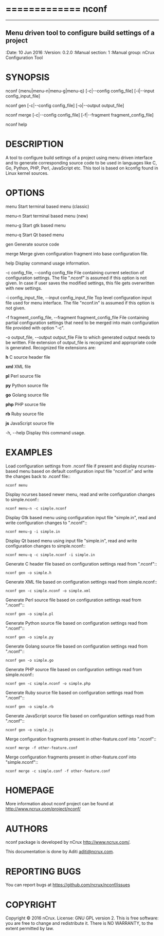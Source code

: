 =============
 nconf
=============

---------------------------------------------------------
Menu driven tool to configure build settings of a project
---------------------------------------------------------

:Date:   10 Jun 2016
:Version: 0.2.0
:Manual section: 1
:Manual group: nCrux Configuration Tool


SYNOPSIS
========

nconf {menu|menu-n|menu-g|menu-q} [-c|--config config_file] [-i|--input config_input_file]

nconf gen [-c|--config config_file] [-o|--output output_file]

nconf merge [-c|--config config_file] [-f|--fragment fragment_config_file]

nconf help


DESCRIPTION
===========
A tool to configure build settings of a project using menu driven interface and to generate corresponding source code to be used in languages like C, Go, Python, PHP, Perl, JavaScript etc. This tool is based on kconfig found in Linux kernel sources.

OPTIONS
=======
menu    Start terminal based menu (classic)

menu-n  Start terminal based menu (new)

menu-g  Start gtk based menu

menu-q  Start Qt based menu

gen     Generate source code

merge   Merge given configuration fragment into base configuration file.

help	Display command usage information.

-c config_file, --config config_file
 File containing current selection of configuration settings. The file ".nconf" is assumed if this option is not given. In case if user saves the modified settings, this file gets overwritten with new settings.

-i config_input_file, --input config_input_file
 Top level configuration input file used for menu interface. The file "nconf.in" is assumed if this option is not given.

-f fragment_config_file, --fragment fragment_config_file
 File containing partial configuration settings that need to be merged into main configuration file provided with option "-c".

-o output_file, --output output_file
 File to which generated output needs to be written. File extension of output_file is recognized and appropriate code is generated. Recognized file extensions are:

  **h**		C source header file

  **xml**	XML file

  **pl**	Perl source file

  **py**	Python source file

  **go**	Golang source file

  **php**	PHP source file

  **rb**	Ruby source file

  **js**	JavaScript source file

-h, --help
  Display this command usage.

EXAMPLES
========

Load configuration settings from .nconf file if present and display ncurses-based
menu based on default configuration input file "nconf.in" and write the
changes back to .nconf file::

	nconf menu

Display ncurses based newer menu, read and write configuration changes to simple.nconf::

	nconf menu-n -c simple.nconf

Display Gtk based menu using configuration input file "simple.in", read and write configuration changes to ".nconf"::

	nconf menu-g -i simple.in

Display Qt based menu using input file "simple.in", read and write configuration changes to simple.nconf::

	nconf menu-q -c simple.nconf -i simple.in

Generate C header file based on configuration settings read from ".nconf"::

	nconf gen -o simple.h

Generate XML file based on configuration settings read from simple.nconf::

	nconf gen -c simple.nconf -o simple.xml

Generate Perl source file based on configuration settings read from ".nconf"::

	nconf gen -o simple.pl

Generate Python source file based on configuration settings read from ".nconf"::

	nconf gen -o simple.py

Generate Golang source file based on configuration settings read from ".nconf"::

	nconf gen -o simple.go

Generate PHP source file based on configuration settings read from simple.nconf::

	nconf gen -c simple.nconf -o simple.php

Generate Ruby source file based on configuration settings read from ".nconf"::

	nconf gen -o simple.rb

Generate JavaScript source file based on configuration settings read from ".nconf"::

	nconf gen -o simple.js

Merge configuration fragments present in other-feature.conf into ".nconf"::

	nconf merge -f other-feature.conf

Merge configuration fragments present in other-feature.conf into "simple.nconf"::

	nconf merge -c simple.conf -f other-feature.conf

HOMEPAGE
========
More information about nconf project can be found at <http://www.ncrux.com/project/nconf/>

AUTHORS
=======
nconf package is developed by nCrux <http://www.ncrux.com/>.

This documentation is done by Aditi <aditi@ncrux.com>.

REPORTING BUGS
==============
You can report bugs at <https://github.com/ncrux/nconf/issues>

COPYRIGHT
=========
Copyright © 2016 nCrux. 
License: GNU GPL version 2.
This is free software: you are free to change and redistribute it.  There is NO WARRANTY, to the extent permitted by law.



